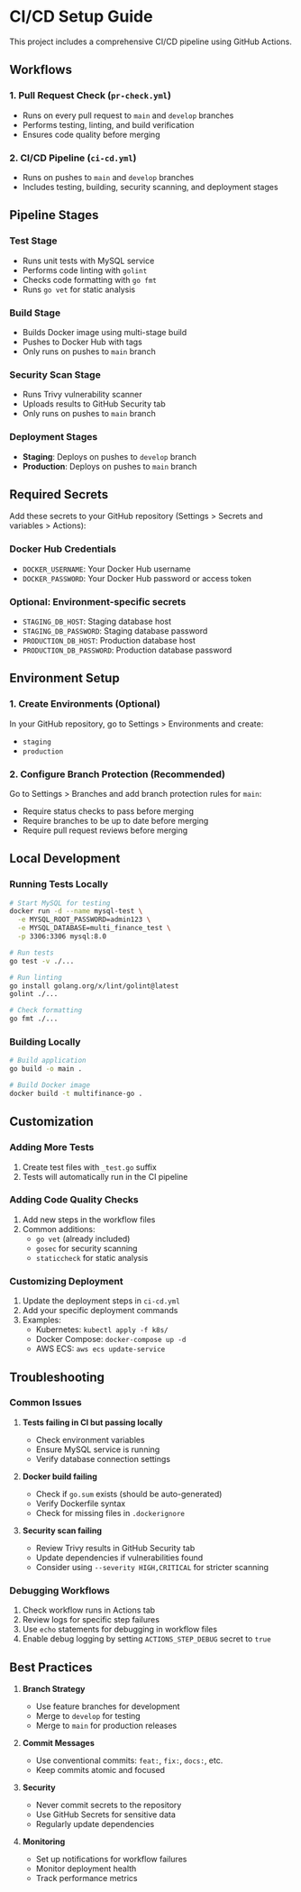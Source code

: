 # CI/CD Setup Guide

This project includes a comprehensive CI/CD pipeline using GitHub Actions.

## Workflows

### 1. Pull Request Check (`pr-check.yml`)
- Runs on every pull request to `main` and `develop` branches
- Performs testing, linting, and build verification
- Ensures code quality before merging

### 2. CI/CD Pipeline (`ci-cd.yml`)
- Runs on pushes to `main` and `develop` branches
- Includes testing, building, security scanning, and deployment stages

## Pipeline Stages

### Test Stage
- Runs unit tests with MySQL service
- Performs code linting with `golint`
- Checks code formatting with `go fmt`
- Runs `go vet` for static analysis

### Build Stage
- Builds Docker image using multi-stage build
- Pushes to Docker Hub with tags
- Only runs on pushes to `main` branch

### Security Scan Stage
- Runs Trivy vulnerability scanner
- Uploads results to GitHub Security tab
- Only runs on pushes to `main` branch

### Deployment Stages
- **Staging**: Deploys on pushes to `develop` branch
- **Production**: Deploys on pushes to `main` branch

## Required Secrets

Add these secrets to your GitHub repository (Settings > Secrets and variables > Actions):

### Docker Hub Credentials
- `DOCKER_USERNAME`: Your Docker Hub username
- `DOCKER_PASSWORD`: Your Docker Hub password or access token

### Optional: Environment-specific secrets
- `STAGING_DB_HOST`: Staging database host
- `STAGING_DB_PASSWORD`: Staging database password
- `PRODUCTION_DB_HOST`: Production database host
- `PRODUCTION_DB_PASSWORD`: Production database password

## Environment Setup

### 1. Create Environments (Optional)
In your GitHub repository, go to Settings > Environments and create:
- `staging`
- `production`

### 2. Configure Branch Protection (Recommended)
Go to Settings > Branches and add branch protection rules for `main`:
- Require status checks to pass before merging
- Require branches to be up to date before merging
- Require pull request reviews before merging

## Local Development

### Running Tests Locally
```bash
# Start MySQL for testing
docker run -d --name mysql-test \
  -e MYSQL_ROOT_PASSWORD=admin123 \
  -e MYSQL_DATABASE=multi_finance_test \
  -p 3306:3306 mysql:8.0

# Run tests
go test -v ./...

# Run linting
go install golang.org/x/lint/golint@latest
golint ./...

# Check formatting
go fmt ./...
```

### Building Locally
```bash
# Build application
go build -o main .

# Build Docker image
docker build -t multifinance-go .
```

## Customization

### Adding More Tests
1. Create test files with `_test.go` suffix
2. Tests will automatically run in the CI pipeline

### Adding Code Quality Checks
1. Add new steps in the workflow files
2. Common additions:
   - `go vet` (already included)
   - `gosec` for security scanning
   - `staticcheck` for static analysis

### Customizing Deployment
1. Update the deployment steps in `ci-cd.yml`
2. Add your specific deployment commands
3. Examples:
   - Kubernetes: `kubectl apply -f k8s/`
   - Docker Compose: `docker-compose up -d`
   - AWS ECS: `aws ecs update-service`

## Troubleshooting

### Common Issues

1. **Tests failing in CI but passing locally**
   - Check environment variables
   - Ensure MySQL service is running
   - Verify database connection settings

2. **Docker build failing**
   - Check if `go.sum` exists (should be auto-generated)
   - Verify Dockerfile syntax
   - Check for missing files in `.dockerignore`

3. **Security scan failing**
   - Review Trivy results in GitHub Security tab
   - Update dependencies if vulnerabilities found
   - Consider using `--severity HIGH,CRITICAL` for stricter scanning

### Debugging Workflows
1. Check workflow runs in Actions tab
2. Review logs for specific step failures
3. Use `echo` statements for debugging in workflow files
4. Enable debug logging by setting `ACTIONS_STEP_DEBUG` secret to `true`

## Best Practices

1. **Branch Strategy**
   - Use feature branches for development
   - Merge to `develop` for testing
   - Merge to `main` for production releases

2. **Commit Messages**
   - Use conventional commits: `feat:`, `fix:`, `docs:`, etc.
   - Keep commits atomic and focused

3. **Security**
   - Never commit secrets to the repository
   - Use GitHub Secrets for sensitive data
   - Regularly update dependencies

4. **Monitoring**
   - Set up notifications for workflow failures
   - Monitor deployment health
   - Track performance metrics 